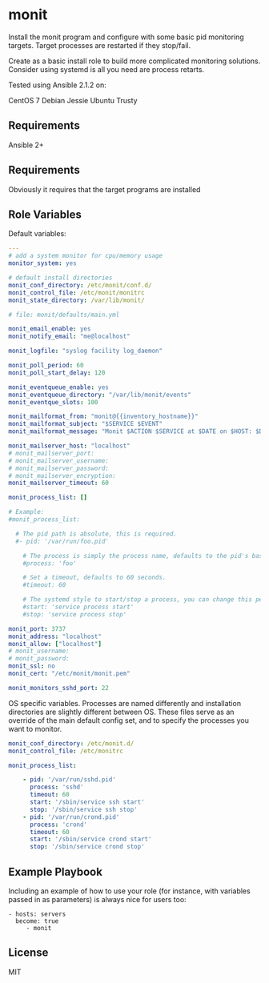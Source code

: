 monit
=========

Install the monit program and configure with some basic pid monitoring targets.
Target processes are restarted if they stop/fail.

Create as a basic install role to build more complicated monitoring solutions.
Consider using systemd is all you need are process retarts.

Tested using Ansible 2.1.2 on:

CentOS 7
Debian Jessie
Ubuntu Trusty

Requirements
------------

Ansible 2+

Requirements
------------

Obviously it requires that the target programs are installed

Role Variables
--------------

Default variables:

```yaml
---
# add a system monitor for cpu/memory usage
monitor_system: yes

# default install directories
monit_conf_directory: /etc/monit/conf.d/
monit_control_file: /etc/monit/monitrc
monit_state_directory: /var/lib/monit/

# file: monit/defaults/main.yml

monit_email_enable: yes
monit_notify_email: "me@localhost"

monit_logfile: "syslog facility log_daemon"

monit_poll_period: 60
monit_poll_start_delay: 120

monit_eventqueue_enable: yes
monit_eventqueue_directory: "/var/lib/monit/events"
monit_eventque_slots: 100

monit_mailformat_from: "monit@{{inventory_hostname}}"
monit_mailformat_subject: "$SERVICE $EVENT"
monit_mailformat_message: "Monit $ACTION $SERVICE at $DATE on $HOST: $DESCRIPTION."

monit_mailserver_host: "localhost"
# monit_mailserver_port:
# monit_mailserver_username:
# monit_mailserver_password:
# monit_mailserver_encryption:
monit_mailserver_timeout: 60

monit_process_list: []

# Example:
#monit_process_list:

  # The pid path is absolute, this is required.
  #- pid: '/var/run/foo.pid'

    # The process is simply the process name, defaults to the pid's basename.
    #process: 'foo'

    # Set a timeout, defaults to 60 seconds.
    #timeout: 60

    # The systemd style to start/stop a process, you can change this per process.
    #start: 'service process start'
    #stop: 'service process stop'

monit_port: 3737
monit_address: "localhost"
monit_allow: ["localhost"]
# monit_username:
# monit_password:
monit_ssl: no
monit_cert: "/etc/monit/monit.pem"

monit_monitors_sshd_port: 22
```
OS specific variables. Processes are named differently and installation directories are slightly different between OS. These files serve as an override of the main default config set, and to specify the processes you want to monitor.

```yaml
monit_conf_directory: /etc/monit.d/
monit_control_file: /etc/monitrc

monit_process_list:

    - pid: '/var/run/sshd.pid'
      process: 'sshd'
      timeout: 60
      start: '/sbin/service ssh start'
      stop: '/sbin/service ssh stop'
    - pid: '/var/run/crond.pid'
      process: 'crond'
      timeout: 60
      start: '/sbin/service crond start'
      stop: '/sbin/service crond stop'

```


Example Playbook
----------------

Including an example of how to use your role (for instance, with variables passed in as parameters) is always nice for users too:

    - hosts: servers
      become: true
         - monit

License
-------

MIT
